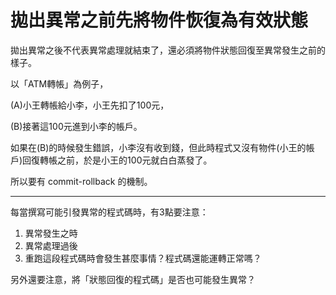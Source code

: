 # 拋出異常之前先將物件恢復為有效狀態

拋出異常之後不代表異常處理就結束了，還必須將物件狀態回復至異常發生之前的樣子。

以「ATM轉帳」為例子，

(A)小王轉帳給小李，小王先扣了100元，

(B)接著這100元進到小李的帳戶。

如果在(B)的時候發生錯誤，小李沒有收到錢，但此時程式又沒有物件(小王的帳戶)回復轉帳之前，於是小王的100元就白白蒸發了。

所以要有 commit-rollback 的機制。

----

每當撰寫可能引發異常的程式碼時，有3點要注意：

1. 異常發生之時
2. 異常處理過後
3. 重跑這段程式碼時會發生甚麼事情？程式碼還能運轉正常嗎？

另外還要注意，將「狀態回復的程式碼」是否也可能發生異常？